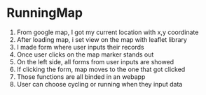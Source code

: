 # RunningMap
1. From google map, I got my current location with x,y coordinate
2. After loading map, i set view on the map with leaflet library
3. I made form where user inputs their records
4. Once user clicks on the map marker stands out
5. On the left side, all forms from user inputs are showed
6. If clicking the form, map moves to the one that got clicked
7. Those functions are all binded in an webapp
8. User can choose cycling or running when they input data
